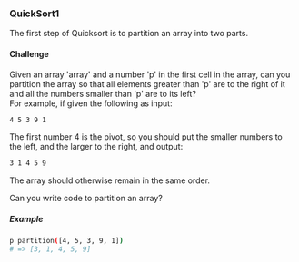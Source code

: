 <h3>QuickSort1</h3>

The first step of Quicksort is to partition an array into two parts.

<h4>Challenge</h4>
Given an array 'array' and a number 'p' in the first cell in the array, can you partition the array so that all elements greater than 'p' are to the right of it and all the numbers smaller than 'p' are to its left?<br>
For example, if given the following as input:

```sh
4 5 3 9 1
```
The first number 4 is the pivot, so you should put the smaller numbers to the left, and the larger to the right, and output:
```sh
3 1 4 5 9
```
The array should otherwise remain in the same order.

Can you write code to partition an array?

<h5>Example</h5>

```sh
p partition([4, 5, 3, 9, 1])
# => [3, 1, 4, 5, 9]
```
